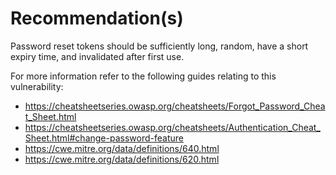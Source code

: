 # Recommendation(s)

Password reset tokens should be sufficiently long, random, have a short expiry time, and invalidated after first use.

For more information refer to the following guides relating to this vulnerability:

- <https://cheatsheetseries.owasp.org/cheatsheets/Forgot_Password_Cheat_Sheet.html>
- <https://cheatsheetseries.owasp.org/cheatsheets/Authentication_Cheat_Sheet.html#change-password-feature>
- <https://cwe.mitre.org/data/definitions/640.html>
- <https://cwe.mitre.org/data/definitions/620.html>
